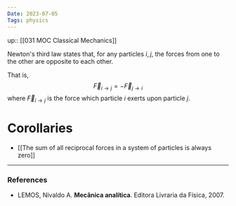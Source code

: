 ```yaml
---
Date: 2023-07-05
Tags: physics
---
```

up:: [[031 MOC Classical Mechanics]]

Newton's third law states that, for any particles $i, j$, the forces from one to the other are opposite to each other. 

That is,
$$
\vec{F}_{i \to j} = -\vec{F}_{j \to i}
$$
where $\vec{F}_{i\to j}$ is the force which particle $i$ exerts upon particle $j$.

# Corollaries
- [[The sum of all reciprocal forces in a system of particles is always zero]]

---
### References
- LEMOS, Nivaldo A. **Mecânica analítica**. Editora Livraria da Física, 2007.